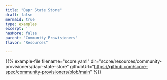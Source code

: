 ```yaml
---
title: "Dapr State Store"
draft: false
mermaid: true
type: examples
excerpt: ''
hasMore: false
parent: "Community Provisioners"
flavor: "Resources"

---
```




{{% example-file filename="score.yaml" dir="score/resources/community-provisioners/dapr-state-store" githubUrl="https://github.com/score-spec/community-provisioners/blob/main" %}}
